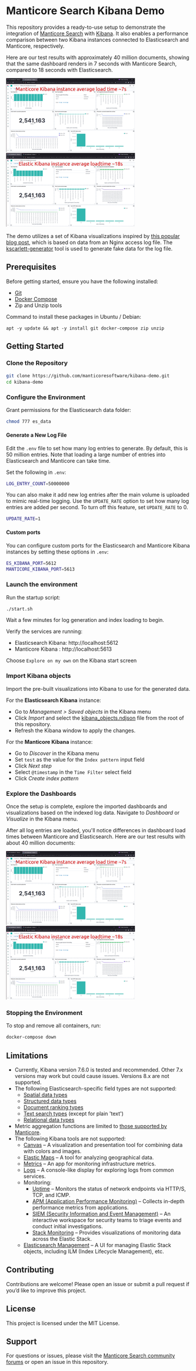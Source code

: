 # Manticore Search Kibana Demo

This repository provides a ready-to-use setup to demonstrate the integration of [Manticore Search](https://manticoresearch.com/) with [Kibana](https://www.elastic.co/kibana). It also enables a performance comparison between two Kibana instances connected to Elasticsearch and Manticore, respectively. 

Here are our test results with approximately 40 million documents, showing that the same dashboard renders in 7 seconds with Manticore Search, compared to 18 seconds with Elasticsearch.

<img src="manticore1.png" alt="manticore" width="350" height="200" /> <img height="200" hspace="20"/> <img src="elastic1.png" alt="elastic" width="350" height="200" />

The demo utilizes a set of Kibana visualizations inspired by [this popular blog post](https://ruan.dev/blog/2019/04/02/setup-kibana-dashboards-for-nginx-log-data-to-understand-the-behavior), which is based on data from an Nginx access log file. The [kscarlett-generator](https://github.com/kscarlett/nginx-log-generator) tool is used to generate fake data for the log file.

## Prerequisites

Before getting started, ensure you have the following installed:

- [Git](https://git-scm.com/)
- [Docker Compose](https://docs.docker.com/compose/)
- Zip and Unzip tools

Command to install these packages in Ubuntu / Debian:
```
apt -y update && apt -y install git docker-compose zip unzip
```

## Getting Started

### Clone the Repository

```bash
git clone https://github.com/manticoresoftware/kibana-demo.git
cd kibana-demo
```

### Configure the Environment

Grant permissions for the Elasticsearch data folder:
```bash
chmod 777 es_data
```


#### Generate a New Log File

Edit the `.env` file to set how many log entries to generate. By default, this is 50 million entries.
Note that loading a large number of entries into Elasticsearch and Manticore can take time.

Set the following in `.env`:

```bash
LOG_ENTRY_COUNT=50000000
```

You can also make it add new log entries after the main volume is uploaded to mimic real-time logging. Use the `UPDATE_RATE` option to set how many log entries are added per second. To turn off this feature, set `UPDATE_RATE` to 0.  

```bash
UPDATE_RATE=1
```

#### Custom ports

You can configure custom ports for the Elasticsearch and Manticore Kibana instances by setting these options in `.env`:

```bash
ES_KIBANA_PORT=5612
MANTICORE_KIBANA_PORT=5613
```

### Launch the environment

Run the startup script:

```bash
./start.sh
```

Wait a few minutes for log generation and index loading to begin.

Verify the services are running:
- Elasticsearch Kibana: http://localhost:5612
- Manticore Kibana : http://localhost:5613

Choose `Explore on my own` on the Kibana start screen

### Import Kibana objects

Import the pre-built visualizations into Kibana to use for the generated data.

For the **Elasticsearch Kibana** instance:

- Go to *Management > Saved objects* in the Kibana menu
- Click *Import* and select the [kibana_objects.ndjson](https://raw.githubusercontent.com/manticoresoftware/kibana-demo/refs/heads/main/kibana_objects.ndjson) file from the root of this repository.
- Refresh the Kibana window to apply the changes.

For the **Manticore Kibana** instance:

- Go to *Discover* in the Kibana menu
- Set `test` as the value for the `Index pattern` input field
- Click *Next step*
- Select `@timestamp` in the `Time Filter` select field
- Click *Create index pattern*


### Explore the Dashboards

Once the setup is complete, explore the imported dashboards and visualizations based on the indexed log data. Navigate to *Dashboard* or *Visualize* in the Kibana menu.

After all log entries are loaded, you'll notice differences in dashboard load times between Manticore and Elasticsearch.
Here are our test results with about 40 million documents:  

<img src="manticore1.png" alt="manticore" width="350" height="200" /> <img height="200" hspace="20"/> <img src="elastic1.png" alt="elastic" width="350" height="200" />

### Stopping the Environment

To stop and remove all containers, run:

```bash
docker-compose down
```

## Limitations

- Currently, Kibana version 7.6.0 is tested and recommended. Other 7.x versions may work but could cause issues. Versions 8.x are not supported.
- The following Elasticsearch-specific field types are not supported:
  - [Spatial data types](https://www.elastic.co/guide/en/elasticsearch/reference/current/mapping-types.html#spatial_datatypes)
  - [Structured data types](https://www.elastic.co/guide/en/elasticsearch/reference/current/mapping-types.html#structured-data-types)
  - [Document ranking types](https://www.elastic.co/guide/en/elasticsearch/reference/current/mapping-types.html#document-ranking-types)
  - [Text search types](https://www.elastic.co/guide/en/elasticsearch/reference/current/mapping-types.html#text-search-types) (except for plain 'text')
  - [Relational data types](https://www.elastic.co/guide/en/elasticsearch/reference/current/mapping-types.html#object-types)
- Metric aggregation functions are limited to [those supported by Manticore](../Searching/Grouping.md#Aggregation-functions).
- The following Kibana tools are not supported:
  - [Canvas](https://www.elastic.co/guide/en/kibana/7.6/canvas.html) – A visualization and presentation tool for combining data with colors and images.
  - [Elastic Maps](https://www.elastic.co/guide/en/kibana/7.6/maps.html) – A tool for analyzing geographical data.
  - [Metrics](https://www.elastic.co/guide/en/kibana/7.6/xpack-infra.html) – An app for monitoring infrastructure metrics.
  - [Logs](https://www.elastic.co/guide/en/kibana/7.6/xpack-logs.html) – A console-like display for exploring logs from common services.
  - Monitoring:
    - [Uptime](https://www.elastic.co/guide/en/kibana/7.6/xpack-uptime.html) – Monitors the status of network endpoints via HTTP/S, TCP, and ICMP.
    - [APM (Application Performance Monitoring)](https://www.elastic.co/guide/en/kibana/7.6/xpack-apm.html) – Collects in-depth performance metrics from applications.
    - [SIEM (Security Information and Event Management)](https://www.elastic.co/guide/en/kibana/7.6/xpack-siem.html) – An interactive workspace for security teams to triage events and conduct initial investigations.
    - [Stack Monitoring](https://www.elastic.co/guide/en/kibana/7.6/xpack-monitoring.html) – Provides visualizations of monitoring data across the Elastic Stack.
  - [Elasticsearch Management](https://www.elastic.co/guide/en/kibana/7.6/management.html) – A UI for managing Elastic Stack objects, including ILM (Index Lifecycle Management), etc.

## Contributing

Contributions are welcome! Please open an issue or submit a pull request if you’d like to improve this project.

## License

This project is licensed under the MIT License.

## Support

For questions or issues, please visit the [Manticore Search community forums](https://forum.manticoresearch.com/) or open an issue in this repository.
